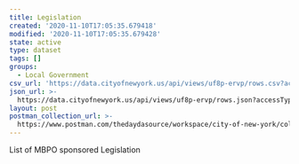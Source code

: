 ```yaml
---
title: Legislation
created: '2020-11-10T17:05:35.679418'
modified: '2020-11-10T17:05:35.679428'
state: active
type: dataset
tags: []
groups:
  - Local Government
csv_url: 'https://data.cityofnewyork.us/api/views/uf8p-ervp/rows.csv?accessType=DOWNLOAD'
json_url: >-
  https://data.cityofnewyork.us/api/views/uf8p-ervp/rows.json?accessType=DOWNLOAD
layout: post
postman_collection_url: >-
  https://www.postman.com/thedaydasource/workspace/city-of-new-york/collection/15909983-c92cd319-c293-4362-b6b4-63ab6f866c69
---
```

List of MBPO sponsored Legislation
